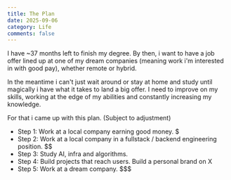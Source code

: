 ```yaml
---
title: The Plan 
date: 2025-09-06
category: Life
comments: false
---
```


I have ~37 months left to finish my degree. By then, i want to have a job offer lined up at one of my dream companies (meaning work i'm interested in with good pay), whether remote or hybrid.

In the meantime i can't just wait around or stay at home and study until magically i have what it takes to land a big offer. I need to improve on my skills, working at the edge of my abilities and constantly increasing my knowledge.

For that i came up with this plan. (Subject to adjustment)

- Step 1: Work at a local company earning good money. $
- Step 2: Work at a local company in a fullstack / backend engineering position. $$
- Step 3: Study AI, infra and algorithms.
- Step 4: Build projects that reach users. Build a personal brand on X
- Step 5: Work at a dream company. $$$
